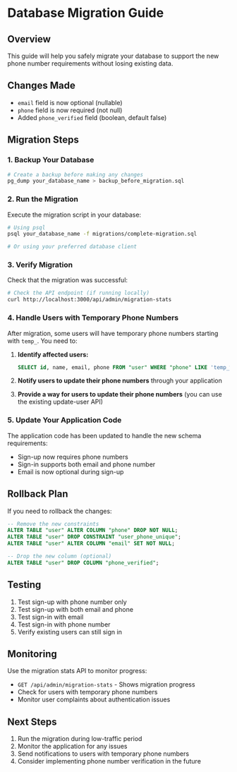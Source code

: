 # Database Migration Guide

## Overview
This guide will help you safely migrate your database to support the new phone number requirements without losing existing data.

## Changes Made
- `email` field is now optional (nullable)
- `phone` field is now required (not null)
- Added `phone_verified` field (boolean, default false)

## Migration Steps

### 1. Backup Your Database
```bash
# Create a backup before making any changes
pg_dump your_database_name > backup_before_migration.sql
```

### 2. Run the Migration
Execute the migration script in your database:

```bash
# Using psql
psql your_database_name -f migrations/complete-migration.sql

# Or using your preferred database client
```

### 3. Verify Migration
Check that the migration was successful:

```bash
# Check the API endpoint (if running locally)
curl http://localhost:3000/api/admin/migration-stats
```

### 4. Handle Users with Temporary Phone Numbers
After migration, some users will have temporary phone numbers starting with `temp_`. You need to:

1. **Identify affected users:**
   ```sql
   SELECT id, name, email, phone FROM "user" WHERE "phone" LIKE 'temp_%';
   ```

2. **Notify users to update their phone numbers** through your application

3. **Provide a way for users to update their phone numbers** (you can use the existing update-user API)

### 5. Update Your Application Code
The application code has been updated to handle the new schema requirements:
- Sign-up now requires phone numbers
- Sign-in supports both email and phone number
- Email is now optional during sign-up

## Rollback Plan
If you need to rollback the changes:

```sql
-- Remove the new constraints
ALTER TABLE "user" ALTER COLUMN "phone" DROP NOT NULL;
ALTER TABLE "user" DROP CONSTRAINT "user_phone_unique";
ALTER TABLE "user" ALTER COLUMN "email" SET NOT NULL;

-- Drop the new column (optional)
ALTER TABLE "user" DROP COLUMN "phone_verified";
```

## Testing
1. Test sign-up with phone number only
2. Test sign-up with both email and phone
3. Test sign-in with email
4. Test sign-in with phone number
5. Verify existing users can still sign in

## Monitoring
Use the migration stats API to monitor progress:
- `GET /api/admin/migration-stats` - Shows migration progress
- Check for users with temporary phone numbers
- Monitor user complaints about authentication issues

## Next Steps
1. Run the migration during low-traffic period
2. Monitor the application for any issues
3. Send notifications to users with temporary phone numbers
4. Consider implementing phone number verification in the future
